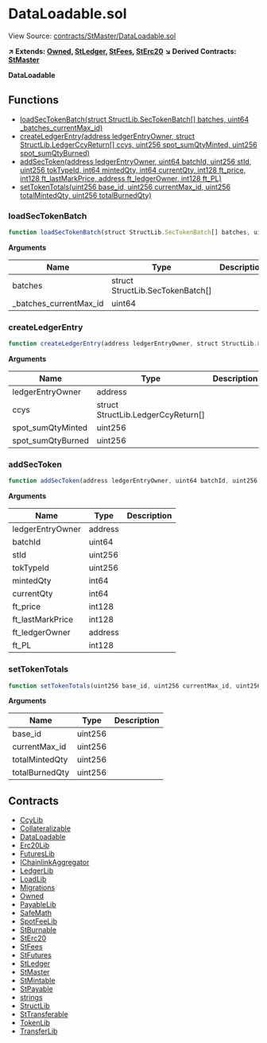 # DataLoadable.sol

View Source: [contracts/StMaster/DataLoadable.sol](../contracts/StMaster/DataLoadable.sol)

**↗ Extends: [Owned](Owned.md), [StLedger](StLedger.md), [StFees](StFees.md), [StErc20](StErc20.md)**
**↘ Derived Contracts: [StMaster](StMaster.md)**

**DataLoadable**

## Functions

- [loadSecTokenBatch(struct StructLib.SecTokenBatch[] batches, uint64 _batches_currentMax_id)](#loadsectokenbatch)
- [createLedgerEntry(address ledgerEntryOwner, struct StructLib.LedgerCcyReturn[] ccys, uint256 spot_sumQtyMinted, uint256 spot_sumQtyBurned)](#createledgerentry)
- [addSecToken(address ledgerEntryOwner, uint64 batchId, uint256 stId, uint256 tokTypeId, int64 mintedQty, int64 currentQty, int128 ft_price, int128 ft_lastMarkPrice, address ft_ledgerOwner, int128 ft_PL)](#addsectoken)
- [setTokenTotals(uint256 base_id, uint256 currentMax_id, uint256 totalMintedQty, uint256 totalBurnedQty)](#settokentotals)

### loadSecTokenBatch

```js
function loadSecTokenBatch(struct StructLib.SecTokenBatch[] batches, uint64 _batches_currentMax_id) public nonpayable onlyOwner 
```

**Arguments**

| Name        | Type           | Description  |
| ------------- |------------- | -----|
| batches | struct StructLib.SecTokenBatch[] |  | 
| _batches_currentMax_id | uint64 |  | 

### createLedgerEntry

```js
function createLedgerEntry(address ledgerEntryOwner, struct StructLib.LedgerCcyReturn[] ccys, uint256 spot_sumQtyMinted, uint256 spot_sumQtyBurned) public nonpayable onlyOwner 
```

**Arguments**

| Name        | Type           | Description  |
| ------------- |------------- | -----|
| ledgerEntryOwner | address |  | 
| ccys | struct StructLib.LedgerCcyReturn[] |  | 
| spot_sumQtyMinted | uint256 |  | 
| spot_sumQtyBurned | uint256 |  | 

### addSecToken

```js
function addSecToken(address ledgerEntryOwner, uint64 batchId, uint256 stId, uint256 tokTypeId, int64 mintedQty, int64 currentQty, int128 ft_price, int128 ft_lastMarkPrice, address ft_ledgerOwner, int128 ft_PL) public nonpayable onlyOwner 
```

**Arguments**

| Name        | Type           | Description  |
| ------------- |------------- | -----|
| ledgerEntryOwner | address |  | 
| batchId | uint64 |  | 
| stId | uint256 |  | 
| tokTypeId | uint256 |  | 
| mintedQty | int64 |  | 
| currentQty | int64 |  | 
| ft_price | int128 |  | 
| ft_lastMarkPrice | int128 |  | 
| ft_ledgerOwner | address |  | 
| ft_PL | int128 |  | 

### setTokenTotals

```js
function setTokenTotals(uint256 base_id, uint256 currentMax_id, uint256 totalMintedQty, uint256 totalBurnedQty) public nonpayable onlyOwner 
```

**Arguments**

| Name        | Type           | Description  |
| ------------- |------------- | -----|
| base_id | uint256 |  | 
| currentMax_id | uint256 |  | 
| totalMintedQty | uint256 |  | 
| totalBurnedQty | uint256 |  | 

## Contracts

* [CcyLib](CcyLib.md)
* [Collateralizable](Collateralizable.md)
* [DataLoadable](DataLoadable.md)
* [Erc20Lib](Erc20Lib.md)
* [FuturesLib](FuturesLib.md)
* [IChainlinkAggregator](IChainlinkAggregator.md)
* [LedgerLib](LedgerLib.md)
* [LoadLib](LoadLib.md)
* [Migrations](Migrations.md)
* [Owned](Owned.md)
* [PayableLib](PayableLib.md)
* [SafeMath](SafeMath.md)
* [SpotFeeLib](SpotFeeLib.md)
* [StBurnable](StBurnable.md)
* [StErc20](StErc20.md)
* [StFees](StFees.md)
* [StFutures](StFutures.md)
* [StLedger](StLedger.md)
* [StMaster](StMaster.md)
* [StMintable](StMintable.md)
* [StPayable](StPayable.md)
* [strings](strings.md)
* [StructLib](StructLib.md)
* [StTransferable](StTransferable.md)
* [TokenLib](TokenLib.md)
* [TransferLib](TransferLib.md)
